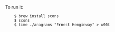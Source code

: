 To run it:

        $ brew install scons
        $ scons
        $ time ./anagrams "Ernest Hemginway" > w00t
